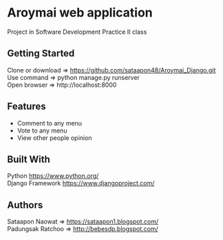 # Aroymai web application
  Project in Software Development Practice II class

## Getting Started
  Clone or download => https://github.com/sataapon48/Aroymai_Django.git <br />
  Use command => python manage.py runserver <br />
  Open browser => http://localhost:8000

## Features
  - Comment to any menu
  - Vote to any menu
  - View other people opinion

## Built With
  Python https://www.python.org/ <br />
  Django Framework https://www.djangoproject.com/

## Authors
  Sataapon Naowat => https://sataapon1.blogspot.com/ <br />
  Padungsak Ratchoo => http://bebesdp.blogspot.com/
